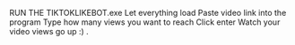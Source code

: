 RUN THE TIKTOKLIKEBOT.exe Let everything load Paste video link into the program Type how many views you want to reach Click enter Watch your video views go up :) .
